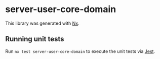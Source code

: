 # server-user-core-domain

This library was generated with [Nx](https://nx.dev).

## Running unit tests

Run `nx test server-user-core-domain` to execute the unit tests via [Jest](https://jestjs.io).
